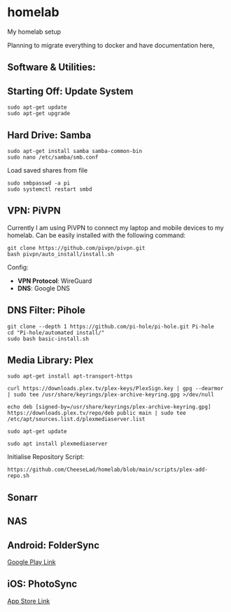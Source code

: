 # homelab
My homelab setup



Planning to migrate everything to docker and have documentation here,

Software & Utilities:
----

## Starting Off: Update System

```Shell
sudo apt-get update
sudo apt-get upgrade
```

## Hard Drive: Samba

```Shell
sudo apt-get install samba samba-common-bin
sudo nano /etc/samba/smb.conf
```

Load saved shares from file

```Shell
sudo smbpasswd -a pi
sudo systemctl restart smbd
```

## VPN: PiVPN

Currently I am using PiVPN to connect my laptop and mobile devices to my homelab. Can be easily installed with the following command:

```Shell
git clone https://github.com/pivpn/pivpn.git
bash pivpn/auto_install/install.sh
```

Config:
- **VPN Protocol**: WireGuard
- **DNS**: Google DNS

## DNS Filter: Pihole


```Shell
git clone --depth 1 https://github.com/pi-hole/pi-hole.git Pi-hole
cd "Pi-hole/automated install/"
sudo bash basic-install.sh
```

## Media Library: Plex

```Shell
sudo apt-get install apt-transport-https

curl https://downloads.plex.tv/plex-keys/PlexSign.key | gpg --dearmor | sudo tee /usr/share/keyrings/plex-archive-keyring.gpg >/dev/null

echo deb [signed-by=/usr/share/keyrings/plex-archive-keyring.gpg] https://downloads.plex.tv/repo/deb public main | sudo tee /etc/apt/sources.list.d/plexmediaserver.list

sudo apt-get update

sudo apt install plexmediaserver
```

Initialise Repository Script:
```Shell
https://github.com/CheeseLad/homelab/blob/main/scripts/plex-add-repo.sh
``` 
## Sonarr
## NAS
## Android: FolderSync
[Google Play Link](https://play.google.com/store/apps/details?id=dk.tacit.android.foldersync.lite&hl=en_IE&gl=US)
## iOS: PhotoSync
[App Store Link](https://apps.apple.com/us/app/photosync-transfer-photos/id415850124)
